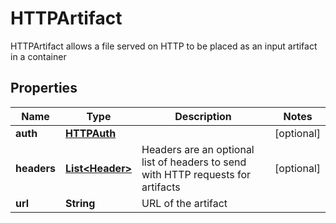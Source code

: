 

# HTTPArtifact

HTTPArtifact allows a file served on HTTP to be placed as an input artifact in a container
## Properties

Name | Type | Description | Notes
------------ | ------------- | ------------- | -------------
**auth** | [**HTTPAuth**](HTTPAuth.md) |  |  [optional]
**headers** | [**List&lt;Header&gt;**](Header.md) | Headers are an optional list of headers to send with HTTP requests for artifacts |  [optional]
**url** | **String** | URL of the artifact | 



